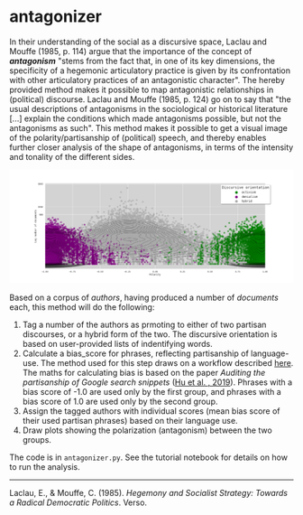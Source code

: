 # antagonizer

In their understanding of the social as a discursive space, Laclau and Mouffe (1985, p. 114) argue that the importance of the concept of _**antagonism**_ "stems from the fact that, in one of its key dimensions, the specificity of a hegemonic articulatory practice is given by its confrontation with other articulatory practices of an antagonistic character". The hereby provided method makes it possible to map antagonistic relationships in (political) discourse. Laclau and Mouffe (1985, p. 124) go on to say that "the usual descriptions of antagonisms in the sociological or historical literature [...] explain the conditions which made antagonisms possible, but not the antagonisms as such". This method makes it possible to get a visual image of the polarity/partisanship of (political) speech, and thereby enables further closer analysis of the shape of antagonisms, in terms of the intensity and tonality of the different sides.

![example-image](https://github.com/simonlindgren/antagonizer/blob/main/antagonizer_example.png)

Based on a corpus of _authors_, having produced a number of _documents_ each, this method will do the following:

1. Tag a number of the authors as prmoting to either of two partisan discourses, or a hybrid form of the two. The discursive orientation is based on user-provided lists of indentifying words.
2. Calculate a bias_score for phrases, reflecting partisanship of language-use. The method used for this step draws on a workflow described [here](https://towardsdatascience.com/detecting-politically-biased-phrases-from-u-s-senators-with-natural-language-processing-tutorial-d6273211d331). The maths for calculating bias is based on the paper _Auditing the partisanship of Google search snippets_ ([Hu et al. , 2019](https://dl.acm.org/doi/10.1145/3308558.3313654)). Phrases with a bias score of -1.0 are used only by the first group, and phrases with a bias score of 1.0 are used only by the second group.
3. Assign the tagged authors with individual scores (mean bias score of their used partisan phrases) based on their language use.
4. Draw plots showing the polarization (antagonism) between the two groups.

The code is in `antagonizer.py`. See the tutorial notebook for details on how to run the analysis.

----
Laclau, E., & Mouffe, C. (1985). _Hegemony and Socialist Strategy: Towards a Radical Democratic Politics_. Verso.
